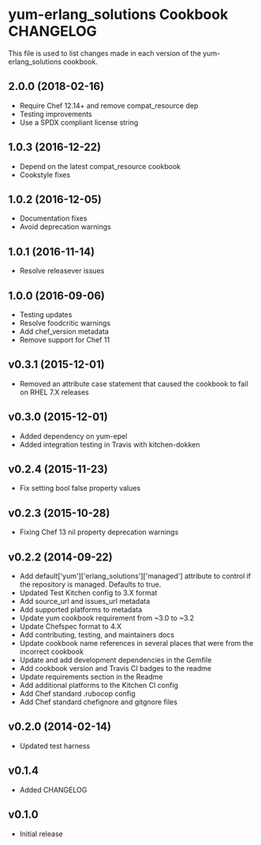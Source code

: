 # yum-erlang_solutions Cookbook CHANGELOG
This file is used to list changes made in each version of the yum-erlang_solutions cookbook.

## 2.0.0 (2018-02-16)

- Require Chef 12.14+ and remove compat_resource dep
- Testing improvements
- Use a SPDX compliant license string

## 1.0.3 (2016-12-22)

- Depend on the latest compat_resource cookbook
- Cookstyle fixes

## 1.0.2 (2016-12-05)
- Documentation fixes
- Avoid deprecation warnings

## 1.0.1 (2016-11-14)
- Resolve releasever issues

## 1.0.0 (2016-09-06)
- Testing updates
- Resolve foodcritic warnings
- Add chef_version metadata
- Remove support for Chef 11

## v0.3.1 (2015-12-01)
- Removed an attribute case statement that caused the cookbook to fail on RHEL 7.X releases

## v0.3.0 (2015-12-01)
- Added dependency on yum-epel
- Added integration testing in Travis with kitchen-dokken

## v0.2.4 (2015-11-23)
- Fix setting bool false property values

## v0.2.3 (2015-10-28)
- Fixing Chef 13 nil property deprecation warnings

## v0.2.2 (2014-09-22)
- Add default['yum']['erlang_solutions']['managed'] attribute to control if the repository is managed. Defaults to true.
- Updated Test Kitchen config to 3.X format
- Add source_url and issues_url metadata
- Add supported platforms to metadata
- Update yum cookbook requirement from ~3.0 to ~3.2
- Update Chefspec format to 4.X
- Add contributing, testing, and maintainers docs
- Update cookbook name references in several places that were from the incorrect cookbook
- Update and add development dependencies in the Gemfile
- Add cookbook version and Travis CI badges to the readme
- Update requirements section in the Readme
- Add additional platforms to the Kitchen CI config
- Add Chef standard .rubocop config
- Add Chef standard chefignore and gitgnore files

## v0.2.0 (2014-02-14)
- Updated test harness

## v0.1.4
- Added CHANGELOG

## v0.1.0
- Initial release
